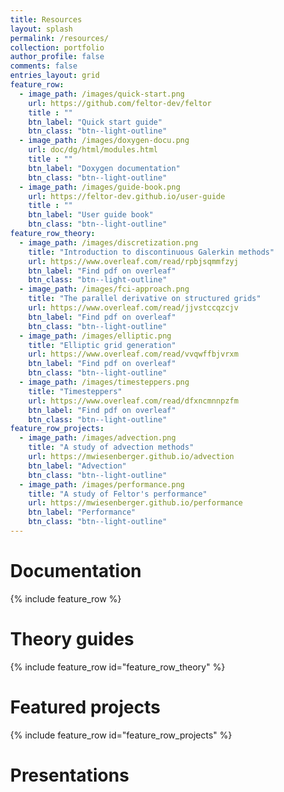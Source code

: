 ```yaml
---
title: Resources
layout: splash
permalink: /resources/
collection: portfolio
author_profile: false
comments: false
entries_layout: grid
feature_row:
  - image_path: /images/quick-start.png
    url: https://github.com/feltor-dev/feltor
    title : ""
    btn_label: "Quick start guide"
    btn_class: "btn--light-outline"
  - image_path: /images/doxygen-docu.png
    url: doc/dg/html/modules.html
    title : ""
    btn_label: "Doxygen documentation"
    btn_class: "btn--light-outline"
  - image_path: /images/guide-book.png
    url: https://feltor-dev.github.io/user-guide
    title : ""
    btn_label: "User guide book"
    btn_class: "btn--light-outline"
feature_row_theory:
  - image_path: /images/discretization.png
    title: "Introduction to discontinuous Galerkin methods"
    url: https://www.overleaf.com/read/rpbjsqmmfzyj
    btn_label: "Find pdf on overleaf"
    btn_class: "btn--light-outline"
  - image_path: /images/fci-approach.png
    title: "The parallel derivative on structured grids"
    url: https://www.overleaf.com/read/jjvstccqzcjv
    btn_label: "Find pdf on overleaf"
    btn_class: "btn--light-outline"
  - image_path: /images/elliptic.png
    title: "Elliptic grid generation"
    url: https://www.overleaf.com/read/vvqwffbjvrxm
    btn_label: "Find pdf on overleaf"
    btn_class: "btn--light-outline"
  - image_path: /images/timesteppers.png
    title: "Timesteppers"
    url: https://www.overleaf.com/read/dfxncmnnpzfm
    btn_label: "Find pdf on overleaf"
    btn_class: "btn--light-outline"
feature_row_projects:
  - image_path: /images/advection.png
    title: "A study of advection methods"
    url: https://mwiesenberger.github.io/advection
    btn_label: "Advection"
    btn_class: "btn--light-outline"
  - image_path: /images/performance.png
    title: "A study of Feltor's performance"
    url: https://mwiesenberger.github.io/performance
    btn_label: "Performance"
    btn_class: "btn--light-outline"
---
```

<!--
  - image_path: /images/doxygen-docu.png
    url: /doc/dg/html/modules.html
-->
# Documentation
{% include feature_row %}

# Theory guides

{% include feature_row id="feature_row_theory" %}

# Featured projects

{% include feature_row id="feature_row_projects" %}

# Presentations
<!--Get the samples from https://www.adobe.com/go/pdfembedapi_samples -->

<html>

<head>
 <title>Adobe Document Services PDF Embed API Sample</title>
 <meta charset="utf-8"/>
 <meta http-equiv="X-UA-Compatible" content="IE=edge,chrome=1"/>
 <meta id="viewport" name="viewport" content="width=device-width, initial-scale=1"/>
</head>

<body style="margin: 0px">
 <div id="adobe-dc-view" style="height: 460px; width: 650px; margin: 10px;"></div>
<script src="https://documentcloud.adobe.com/view-sdk/main.js"></script>
<script type="text/javascript">
	document.addEventListener("adobe_dc_view_sdk.ready", function(){
		var adobeDCView = new AdobeDC.View({
            <!-- To make it work, open website as localhost:4000 -->
            clientId: "4314d36b651b4884bc6ceea48b6610fa",
            <!-- localhost clientId: "edc00577719e4c0ead044d48d3c3efc1", -->
            <!--FELTOR-homepage clientId: 21ffcb718aa34dc793dfc7a08f9dca1b,-->
            divId: "adobe-dc-view"});
		adobeDCView.previewFile({
			content:{location: {url: "/presentations/FeltorNeutralHeader.pdf"}},
			metaData:{fileName: "GPU programming in practice"}
		}, {embedMode: "SIZED_CONTAINER"});
	});
</script>
</body>


 <div id="adobe-dc-view2" style="height: 460px; width: 650px; margin: 10px;"></div>
<script src="https://documentcloud.adobe.com/view-sdk/main.js"></script>
<script type="text/javascript">
	document.addEventListener("adobe_dc_view_sdk.ready", function(){
		var adobeDCView = new AdobeDC.View({
            <!-- To make it work, open website as localhost:4000 -->
            clientId: "4314d36b651b4884bc6ceea48b6610fa",
            <!--clientId: "edc00577719e4c0ead044d48d3c3efc1",-->
            <!--clientId: 21ffcb718aa34dc793dfc7a08f9dca1b,-->
            divId: "adobe-dc-view2"});
		adobeDCView.previewFile({
			content:{location: {url: "/presentations/Presentation__Intro_dG.pdf"}},
			metaData:{fileName: "Introduction to dG methods"}
		}, {embedMode: "SIZED_CONTAINER"});
	});
</script>

</html>
